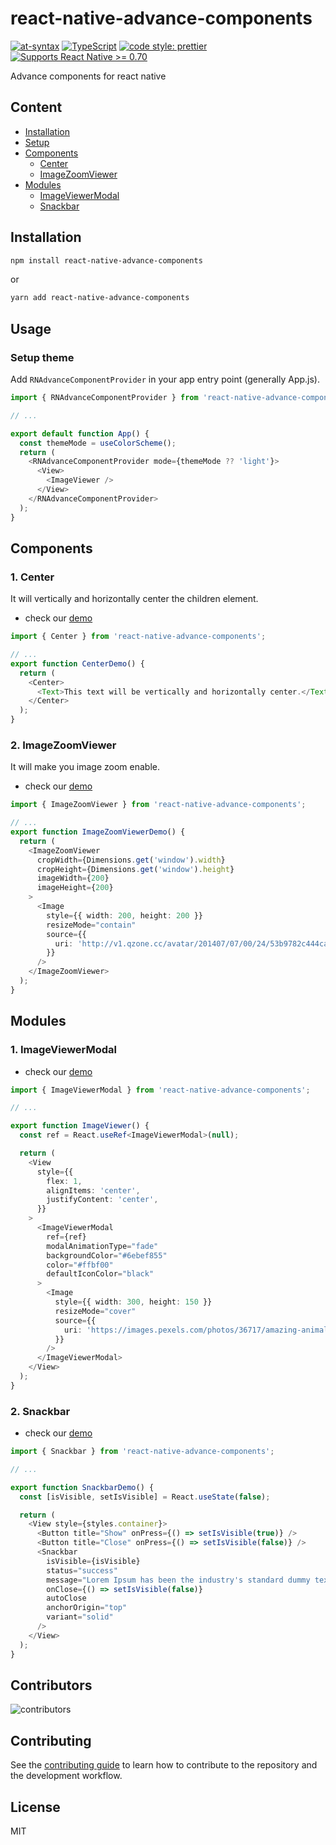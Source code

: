 # react-native-advance-components

[![at-syntax](https://img.shields.io/circleci/build/github/at-syntax/react-native-advance-components?logo=circleci&token=9e1f8a230311e7f8e7a8b2e5314e10f9f79ca34c)](https://circleci.com/gh/at-syntax/react-native-advance-components)
[![TypeScript](https://img.shields.io/badge/made%20with-typescript-blue?logo=typescript&logoColor=white)](https://www.typescriptlang.org/)
[![code style: prettier](https://img.shields.io/badge/code_style-prettier-f8bc45?logo=prettier&logoColor=F7BA3E)](https://github.com/prettier/prettier)
[![Supports React Native >= 0.70](https://img.shields.io/badge/react%20native-%3E%3D%200.70-lightgrey?logo=react&logoColor=61DAFB)](https://github.com/facebook/react-native)

Advance components for react native

## Content

- [Installation](#installation)
- [Setup](#setup-theme)
- [Components](#components)
  - [Center](#1-center)
  - [ImageZoomViewer](#2-imagezoomviewer)
- [Modules](#modules)
  - [ImageViewerModal](#1-imageviewermodal)
  - [Snackbar](#2-snackbar)

## Installation

```sh
npm install react-native-advance-components
```

or

```sh
yarn add react-native-advance-components
```

## Usage

### Setup theme

Add `RNAdvanceComponentProvider` in your app entry point (generally App.js).

```ts
import { RNAdvanceComponentProvider } from 'react-native-advance-components';

// ...

export default function App() {
  const themeMode = useColorScheme();
  return (
    <RNAdvanceComponentProvider mode={themeMode ?? 'light'}>
      <View>
        <ImageViewer />
      </View>
    </RNAdvanceComponentProvider>
  );
}
```

## Components

### 1. Center

It will vertically and horizontally center the children element.

- check our [demo](https://snack.expo.dev/@saikat737/center-component)

```ts
import { Center } from 'react-native-advance-components';

// ...
export function CenterDemo() {
  return (
    <Center>
      <Text>This text will be vertically and horizontally center.</Text>
    </Center>
  );
}
```

### 2. ImageZoomViewer

It will make you image zoom enable.

- check our [demo](https://snack.expo.dev/@saikat737/imagezoomviewer-component)

```ts
import { ImageZoomViewer } from 'react-native-advance-components';

// ...
export function ImageZoomViewerDemo() {
  return (
    <ImageZoomViewer
      cropWidth={Dimensions.get('window').width}
      cropHeight={Dimensions.get('window').height}
      imageWidth={200}
      imageHeight={200}
    >
      <Image
        style={{ width: 200, height: 200 }}
        resizeMode="contain"
        source={{
          uri: 'http://v1.qzone.cc/avatar/201407/07/00/24/53b9782c444ca987.jpg!200x200.jpg',
        }}
      />
    </ImageZoomViewer>
  );
}
```

## Modules

### 1. ImageViewerModal

- check our [demo](https://snack.expo.dev/@saikat737/imageviewermodal)

```ts
import { ImageViewerModal } from 'react-native-advance-components';

// ...

export function ImageViewer() {
  const ref = React.useRef<ImageViewerModal>(null);

  return (
    <View
      style={{
        flex: 1,
        alignItems: 'center',
        justifyContent: 'center',
      }}
    >
      <ImageViewerModal
        ref={ref}
        modalAnimationType="fade"
        backgroundColor="#6ebef855"
        color="#ffbf00"
        defaultIconColor="black"
      >
        <Image
          style={{ width: 300, height: 150 }}
          resizeMode="cover"
          source={{
            uri: 'https://images.pexels.com/photos/36717/amazing-animal-beautiful-beautifull.jpg',
          }}
        />
      </ImageViewerModal>
    </View>
  );
}
```

### 2. Snackbar

- check our [demo](https://snack.expo.dev/@saikat737/snackbar)

```ts
import { Snackbar } from 'react-native-advance-components';

// ...

export function SnackbarDemo() {
  const [isVisible, setIsVisible] = React.useState(false);

  return (
    <View style={styles.container}>
      <Button title="Show" onPress={() => setIsVisible(true)} />
      <Button title="Close" onPress={() => setIsVisible(false)} />
      <Snackbar
        isVisible={isVisible}
        status="success"
        message="Lorem Ipsum has been the industry's standard dummy text ever since the 1500s, when an unknown printer took a galley of type."
        onClose={() => setIsVisible(false)}
        autoClose
        anchorOrigin="top"
        variant="solid"
      />
    </View>
  );
}
```

## Contributors

![contributors](https://contrib.rocks/image?repo=at-syntax/react-native-advance-components)

## Contributing

See the [contributing guide](CONTRIBUTING.md) to learn how to contribute to the repository and the development workflow.

## License

MIT
